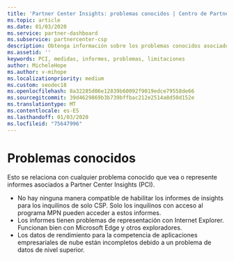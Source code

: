 ```yaml
---
title: 'Partner Center Insights: problemas conocidos | Centro de Partners'
ms.topic: article
ms.date: 01/03/2020
ms.service: partner-dashboard
ms.subservice: partnercenter-csp
description: Obtenga información sobre los problemas conocidos asociados a los informes de Partner Center Insights (PCI).
ms.assetid: ''
keywords: PCI, medidas, informes, problemas, limitaciones
author: MicheleHope
ms.author: v-mihope
ms.localizationpriority: medium
ms.custom: seodec18
ms.openlocfilehash: 8a32285d06e12839b60092f9019edce79558de66
ms.sourcegitcommit: 39d4629869b3b739bffbac212e2514a8d50d152e
ms.translationtype: MT
ms.contentlocale: es-ES
ms.lasthandoff: 01/03/2020
ms.locfileid: "75647996"
---
```

# <a name="known-issues"></a>Problemas conocidos

Esto se relaciona con cualquier problema conocido que vea o represente informes asociados a Partner Center Insights (PCI).

- No hay ninguna manera compatible de habilitar los informes de insights para los inquilinos de solo CSP. Solo los inquilinos con acceso al programa MPN pueden acceder a estos informes.
- Los informes tienen problemas de representación con Internet Explorer. Funcionan bien con Microsoft Edge y otros exploradores.
- Los datos de rendimiento para la competencia de aplicaciones empresariales de nube están incompletos debido a un problema de datos de nivel superior.
